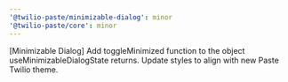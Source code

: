 ```yaml
---
'@twilio-paste/minimizable-dialog': minor
'@twilio-paste/core': minor
---
```


[Minimizable Dialog] Add toggleMinimized function to the object useMinimizableDialogState returns. Update styles to align with new Paste Twilio theme.
